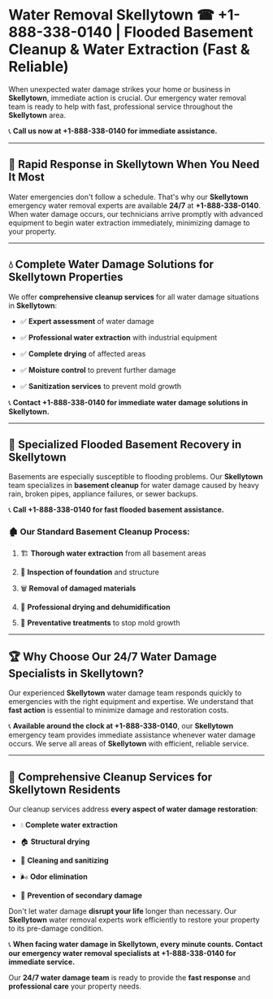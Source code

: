 # Water Removal Skellytown ☎ +1-888-338-0140 | Flooded Basement Cleanup & Water Extraction (Fast & Reliable)

When unexpected water damage strikes your home or business in **Skellytown**, immediate action is crucial. Our emergency water removal team is ready to help with fast, professional service throughout the **Skellytown** area. 

📞 **Call us now at +1-888-338-0140 for immediate assistance.**
---
## 🚀 Rapid Response in Skellytown When You Need It Most
Water emergencies don't follow a schedule. That's why our **Skellytown** emergency water removal experts are available **24/7** at **+1-888-338-0140**. When water damage occurs, our technicians arrive promptly with advanced equipment to begin water extraction immediately, minimizing damage to your property.
---
## 💧 Complete Water Damage Solutions for Skellytown Properties
We offer **comprehensive cleanup services** for all water damage situations in **Skellytown**:
- ✅ **Expert assessment** of water damage  
- ✅ **Professional water extraction** with industrial equipment  
- ✅ **Complete drying** of affected areas  
- ✅ **Moisture control** to prevent further damage  
- ✅ **Sanitization services** to prevent mold growth  
📞 **Contact +1-888-338-0140 for immediate water damage solutions in Skellytown.**
---
## 🌊 Specialized Flooded Basement Recovery in Skellytown
Basements are especially susceptible to flooding problems. Our **Skellytown** team specializes in **basement cleanup** for water damage caused by heavy rain, broken pipes, appliance failures, or sewer backups. 
📞 **Call +1-888-338-0140 for fast flooded basement assistance.**
### 🏚️ Our Standard Basement Cleanup Process:
1. 🏗️ **Thorough water extraction** from all basement areas  
2. 🔎 **Inspection of foundation** and structure  
3. 🗑️ **Removal of damaged materials**  
4. 💨 **Professional drying and dehumidification**  
5. 🚫 **Preventative treatments** to stop mold growth  
---
## 🏆 Why Choose Our 24/7 Water Damage Specialists in Skellytown?
Our experienced **Skellytown** water damage team responds quickly to emergencies with the right equipment and expertise. We understand that **fast action** is essential to minimize damage and restoration costs.
📞 **Available around the clock at +1-888-338-0140**, our **Skellytown** emergency team provides immediate assistance whenever water damage occurs. We serve all areas of **Skellytown** with efficient, reliable service.
---
## 🧹 Comprehensive Cleanup Services for Skellytown Residents
Our cleanup services address **every aspect of water damage restoration**:
- 💧 **Complete water extraction**  
- 🏠 **Structural drying**  
- 🧼 **Cleaning and sanitizing**  
- 🌬️ **Odor elimination**  
- 🚫 **Prevention of secondary damage**  
Don't let water damage **disrupt your life** longer than necessary. Our **Skellytown** water removal experts work efficiently to restore your property to its pre-damage condition.
📞 **When facing water damage in Skellytown, every minute counts. Contact our emergency water removal specialists at +1-888-338-0140 for immediate service.**
Our **24/7 water damage team** is ready to provide the **fast response** and **professional care** your property needs.
